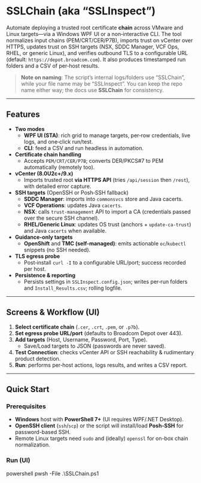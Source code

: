 # SSLChain (aka “SSLInspect”)

Automate deploying a trusted root certificate **chain** across VMware and Linux targets—via a Windows WPF UI or a non‑interactive CLI. The tool normalizes input chains (PEM/CRT/CER/P7B), imports trust on vCenter over HTTPS, updates trust on SSH targets (NSX, SDDC Manager, VCF Ops, RHEL, or generic Linux), and verifies outbound TLS to a configurable URL (default: `https://depot.broadcom.com`). It also produces timestamped run folders and a CSV of per‑host results.  

> **Note on naming**: The script’s internal logs/folders use “SSLChain”, while your file name may be “SSLInspect”. You can keep the repo name either way; the docs use **SSLChain** for consistency.

---

## Features

- **Two modes**  
  - **WPF UI (STA)**: rich grid to manage targets, per‑row credentials, live logs, and one‑click run/test.  
  - **CLI**: feed a CSV and run headless in automation.  
- **Certificate chain handling**  
  - Accepts `PEM/CRT/CER/P7B`; converts DER/PKCS#7 to PEM automatically (remotely too).  
- **vCenter (8.0U2c+/9.x)**  
  - Imports trusted root **via HTTPS API** (tries `/api/session` then `/rest`), with detailed error capture.  
- **SSH targets** (OpenSSH or Posh‑SSH fallback)  
  - **SDDC Manager**: imports into `commonsvcs` store and Java cacerts.  
  - **VCF Operations**: updates Java `cacerts`.  
  - **NSX**: calls `trust-management` API to import a CA (credentials passed over the secure SSH channel).  
  - **RHEL/Generic Linux**: updates OS trust (anchors + `update-ca-trust`) and Java `cacerts` when available.  
- **Guidance-only targets**  
  - **OpenShift** and **TMC (self-managed)**: emits actionable `oc`/`kubectl` snippets (no SSH needed).  
- **TLS egress probe**  
  - Post‑install `curl -I` to a configurable URL/port; success recorded per host.  
- **Persistence & reporting**  
  - Persists settings in `SSLInspect.config.json`; writes per‑run folders and `Install_Results.csv`; rolling logfile.

---

## Screens & Workflow (UI)

1. **Select certificate chain** (`.cer`, `.crt`, `.pem`, or `.p7b`).
2. **Set egress probe URL/port** (defaults to Broadcom Depot over 443).
3. **Add targets** (Host, Username, Password, Port, Type).  
   - Save/Load targets to JSON (passwords are never saved).  
4. **Test Connection**: checks vCenter API or SSH reachability & rudimentary product detection.  
5. **Run**: performs per‑host actions, logs results, and writes a CSV report.

---

## Quick Start

### Prerequisites

- **Windows** host with **PowerShell 7+** (UI requires WPF/.NET Desktop).  
- **OpenSSH client** (`ssh`/`scp`) or the script will install/load **Posh‑SSH** for password-based SSH.  
- Remote Linux targets need `sudo` and (ideally) `openssl` for on-box chain normalization.

### Run (UI)

powershell
pwsh -File .\SSLChain.ps1
